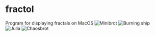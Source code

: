 # fractol
Program for displaying fractals on MacOS
![Minibrot](https://i.imgur.com/6Efc0tb.png)
![Burning ship](https://i.imgur.com/Q4uh5hH.png)
![Julia](https://i.imgur.com/MHYmwb1.png)
![Chaosbrot](https://i.imgur.com/e7cerI7.png)
